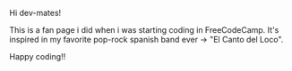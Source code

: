 Hi dev-mates!

This is a fan page i did when i was starting coding in FreeCodeCamp.
It's inspired in my favorite pop-rock spanish band ever -> "El Canto del Loco".



Happy coding!!
